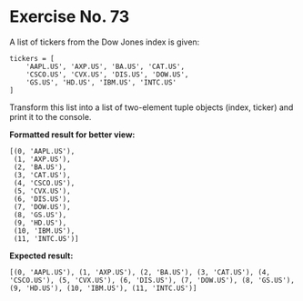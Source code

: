 # Exercise No. 73


A list of tickers from the Dow Jones index is given:


    tickers = [
        'AAPL.US', 'AXP.US', 'BA.US', 'CAT.US',
        'CSCO.US', 'CVX.US', 'DIS.US', 'DOW.US',
        'GS.US', 'HD.US', 'IBM.US', 'INTC.US'
    ]


Transform this list into a list of two-element tuple objects (index, ticker) and print it to the console.


**Formatted result for better view:**


    [(0, 'AAPL.US'),
     (1, 'AXP.US'),
     (2, 'BA.US'),
     (3, 'CAT.US'),
     (4, 'CSCO.US'),
     (5, 'CVX.US'),
     (6, 'DIS.US'),
     (7, 'DOW.US'),
     (8, 'GS.US'),
     (9, 'HD.US'),
     (10, 'IBM.US'),
     (11, 'INTC.US')]


**Expected result:**


    [(0, 'AAPL.US'), (1, 'AXP.US'), (2, 'BA.US'), (3, 'CAT.US'), (4, 'CSCO.US'), (5, 'CVX.US'), (6, 'DIS.US'), (7, 'DOW.US'), (8, 'GS.US'), (9, 'HD.US'), (10, 'IBM.US'), (11, 'INTC.US')]



